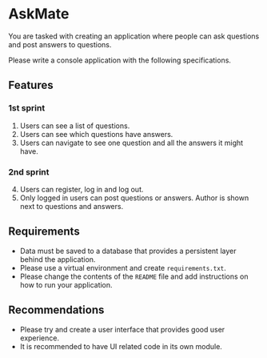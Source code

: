 # AskMate

You are tasked with creating an application where people can ask questions and post answers to questions.

Please write a console application with the following specifications.

## Features

### 1st sprint

1. Users can see a list of questions.
2. Users can see which questions have answers.
3. Users can navigate to see one question and all the answers it might have.

### 2nd sprint

4. Users can register, log in and log out. 
5. Only logged in users can post questions or answers. Author is shown next to questions and answers.

## Requirements

* Data must be saved to a database that provides a persistent layer behind the application.
* Please use a virtual environment and create `requirements.txt`.
* Please change the contents of the `README` file and add instructions on how to run your application.

## Recommendations

* Please try and create a user interface that provides good user experience.
* It is recommended to have UI related code in its own module.

